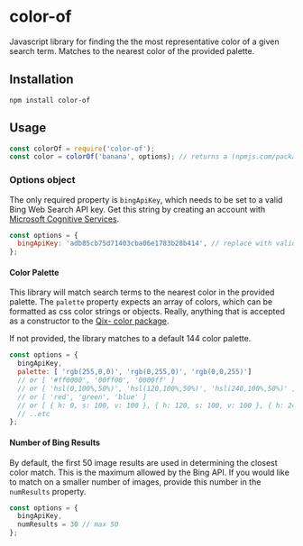 # color-of

Javascript library for finding the the most representative color of a given search term. Matches to the nearest color of the provided palette.

## Installation
````
npm install color-of
````

## Usage

```js
const colorOf = require('color-of');
const color = colorOf('banana', options); // returns a (npmjs.com/package/color) object
```

### Options object

The only required property is `bingApiKey`, which needs to be set to a valid Bing Web Search API key. Get this string by creating an account with [Microsoft Cognitive Services](https://www.microsoft.com/cognitive-services/en-us/bing-web-search-api).

```js
const options = {
  bingApiKey: 'adb85cb75d71403cba06e1783b28b414', // replace with valid key
};
```

#### Color Palette

This library will match search terms to the nearest color in the provided palette. The `palette` property expects an array of colors, which can be formatted as css color strings or objects. Really, anything that is accepted as a constructor to the [Qix- color package](https://www.npmjs.com/package/color).

If not provided, the library matches to a default 144 color palette.

```js
const options = {
  bingApiKey,
  palette: [ 'rgb(255,0,0)', 'rgb(0,255,0)', 'rgb(0,0,255)']
  // or [ '#ff0000', '00ff00', '0000ff' ]
  // or [ 'hsl(0,100%,50%)', 'hsl(120,100%,50%)', 'hsl(240,100%,50%)' ]
  // or [ 'red', 'green', 'blue' ]
  // or [ { h: 0, s: 100, v: 100 }, { h: 120, s: 100, v: 100 }, { h: 240, s: 100, v: 100 } ]
  // ..etc
};
```

#### Number of Bing Results

By default, the first 50 image results are used in determining the closest color match. This is the maximum  allowed by the Bing API. If you would like to match on a smaller number of images, provide this number in the `numResults` property.

```js
const options = {
  bingApiKey,
  numResults = 30 // max 50
};
```
